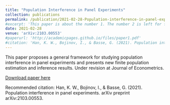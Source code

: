```yaml
---
title: "Population Interference in Panel Experiments"
collection: publications
permalink: /publication/2021-02-28-Population-interference-in-panel-experiments
#excerpt: 'This paper is about the number 1. The number 2 is left for future work.'
date: 2021-02-28
venue: 'arXiv:2103.00553'
#paperurl: 'http://academicpages.github.io/files/paper1.pdf'
#citation: 'Han, K. W., Bojinov, I., & Basse, G. (2021). Population interference in panel experiments. arXiv preprint arXiv:2103.00553.'
---
```

This paper proposes a general framework for studying population interference in panel experiments and presents new finite population estimation and inference results. Under revision at Journal of Econometrics.

[Download paper here](http://kevinwhan.github.io/files/paper-popinterference.pdf)

Recommended citation: Han, K. W., Bojinov, I., & Basse, G. (2021). Population interference in panel experiments. arXiv preprint arXiv:2103.00553.